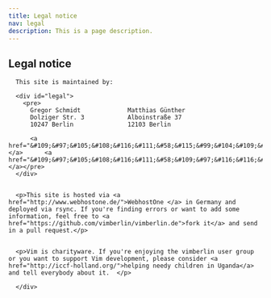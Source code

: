 ```yaml
---
title: Legal notice
nav: legal
description: This is a page description.
---
```


<div class="container">
  <div class="row">
      <div class="col-md-12">
      <h2>Legal notice</h2>

      This site is maintained by:

      <div id="legal">
        <pre>
          Gregor Schmidt             Matthias Günther
          Dolziger Str. 3            Alboinstraße 37
          10247 Berlin               12103 Berlin

          <a href="&#109;&#97;&#105;&#108;&#116;&#111;&#58;&#115;&#99;&#104;&#109;&#105;&#100;&#116;&#64;&#110;&#97;&#99;&#104;&#45;&#118;&#111;&#114;&#110;&#101;&#46;&#101;&#117;">&#115;&#99;&#104;&#109;&#105;&#100;&#116;&#64;&#110;&#97;&#99;&#104;&#45;&#118;&#111;&#114;&#110;&#101;&#46;&#101;&#117;</a>      <a href="&#109;&#97;&#105;&#108;&#116;&#111;&#58;&#109;&#97;&#116;&#116;&#104;&#105;&#97;&#115;&#64;&#119;&#105;&#107;&#105;&#109;&#97;&#116;&#122;&#101;&#46;&#100;&#101;">&#109;&#97;&#116;&#116;&#104;&#105;&#97;&#115;&#64;&#119;&#105;&#107;&#105;&#109;&#97;&#116;&#122;&#101;&#46;&#100;&#101;</a></pre>
      </div>


      <p>This site is hosted via <a href="http://www.webhostone.de/">WebhostOne </a> in Germany and deployed via rsync. If you're finding errors or want to add some information, feel free to <a href="https://github.com/vimberlin/vimberlin.de">fork it</a> and send in a pull request.</p>


      <p>Vim is charityware. If you're enjoying the vimberlin user group or you want to support Vim development, please consider <a href="http://iccf-holland.org/">helping needy children in Uganda</a> and tell everybody about it.  </p>

      </div>
  </div>
</div>

